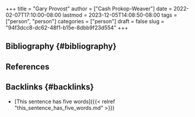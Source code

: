 +++
title = "Gary Provost"
author = ["Cash Prokop-Weaver"]
date = 2022-02-07T17:10:00-08:00
lastmod = 2023-12-05T14:08:50-08:00
tags = ["person", "person"]
categories = ["person"]
draft = false
slug = "94f3dcc8-dc62-48f1-b15e-8dbb9f23d554"
+++

## Bibliography {#bibliography}

## References

<style>.csl-entry{text-indent: -1.5em; margin-left: 1.5em;}</style><div class="csl-bib-body">
</div>


## Backlinks {#backlinks}

-   [This sentence has five words]({{< relref "this_sentence_has_five_words.md" >}})
